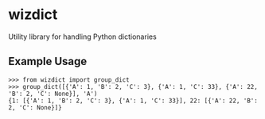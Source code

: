 wizdict
=======

Utility library for handling Python dictionaries

## Example Usage

    >>> from wizdict import group_dict
    >>> group_dict([{'A': 1, 'B': 2, 'C': 3}, {'A': 1, 'C': 33}, {'A': 22, 'B': 2, 'C': None}], 'A')
    {1: [{'A': 1, 'B': 2, 'C': 3}, {'A': 1, 'C': 33}], 22: [{'A': 22, 'B': 2, 'C': None}]}